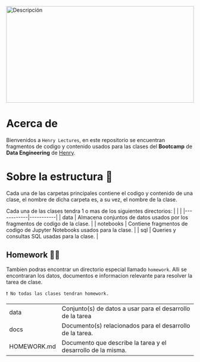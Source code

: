 <img src="https://coursereport-s3-production.global.ssl.fastly.net/uploads/school/logo/1185/original/HENRY_logo.jpg" alt="Descripción" width="100%" height="260"/>


# Acerca de
Bienvenidos a `Henry Lectures`, en este repositorio se encuentran fragmentos de codigo y contenido usados para las clases del **Bootcamp** de **Data Engineering** de [Henry](https://www.soyhenry.com/).

# Sobre la estructura 📂
Cada una de las carpetas principales contiene el codigo y contenido de una clase, el nombre de dicha carpeta es, a su vez, el nombre de la clase. 

Cada una de las clases tendra 1 o mas de los siguientes directorios:
|            |           |
|------------|-----------|
| data       | Almacena conjuntos de datos usados por los fragmentos de codigo de la clase. |
| notebooks  | Contiene fragmentos de codigo de Jupyter Notebooks usados para la clase. |
| sql        | Queries y consultas SQL usadas para la clase. |

## Homework ✍🏻
Tambien podras encontrar un directorio especial llamado `homework`. Alli se encontraran los datos, documentos e informacion relevante para resolver la tarea de clase. 
``` text
❗ No todas las clases tendran homework.
```
|      |             |
|------|-------------|
| data | Conjunto(s) de datos a usar para el desarrollo de la tarea |
| docs | Documento(s) relacionados para el desarrollo de la tarea. |
| HOMEWORK.md | Documento que describe la tarea y el desarrollo de la misma. |

